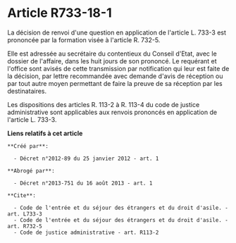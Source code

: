 # Article R733-18-1

La décision de renvoi d'une question en application de l'article L. 733-3 est prononcée par la formation visée à l'article R.
732-5. 

Elle est adressée au secrétaire du contentieux du Conseil d'Etat, avec le dossier de l'affaire, dans les huit jours de son
prononcé. Le requérant et l'office sont avisés de cette transmission par notification qui leur est faite de la décision, par
lettre recommandée avec demande d'avis de réception ou par tout autre moyen permettant de faire la preuve de sa réception par
les destinataires. 

Les dispositions des articles R. 113-2 à R. 113-4 du code de justice administrative sont applicables aux renvois prononcés en
application de l'article L. 733-3.

**Liens relatifs à cet article**

	**Créé par**:

	  - Décret n°2012-89 du 25 janvier 2012 - art. 1

	**Abrogé par**:

	  - Décret n°2013-751 du 16 août 2013 - art. 1

	**Cite**:

	  - Code de l'entrée et du séjour des étrangers et du droit d'asile. - art. L733-3
	  - Code de l'entrée et du séjour des étrangers et du droit d'asile. - art. R732-5
	  - Code de justice administrative - art. R113-2
